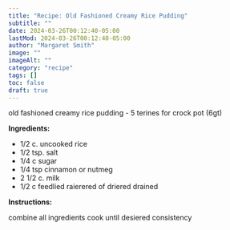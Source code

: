 ```yaml
---
title: "Recipe: Old Fashioned Creamy Rice Pudding"
subtitle: ""
date: 2024-03-26T00:12:40-05:00
lastMod: 2024-03-26T00:12:40-05:00
author: "Margaret Smith"
image: ""
imageAlt: ""
category: "recipe"
tags: []
toc: false
draft: true
---
```

old fashioned creamy rice pudding - 5 terines for crock pot (6gt)

**Ingredients:**
- 1/2 c. uncooked rice
- 1/2 tsp. salt
- 1/4 c sugar
- 1/4 tsp cinnamon or nutmeg
- 2 1/2 c. milk
- 1/2 c feedlied raierered of driered drained

**Instructions:**

combine all ingredients
cook until desiered consistency
